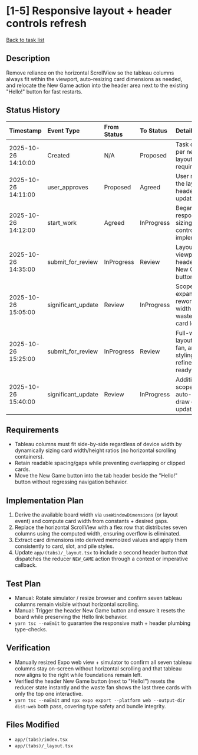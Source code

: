 # [1-5] Responsive layout + header controls refresh

[Back to task list](../tasks.md)

## Description
Remove reliance on the horizontal ScrollView so the tableau columns always fit within the viewport, auto-resizing card dimensions as needed, and relocate the New Game action into the header area next to the existing "Hello!" button for fast restarts.

## Status History
| Timestamp | Event Type | From Status | To Status | Details | User |
| :-- | :-- | :-- | :-- | :-- | :-- |
| 2025-10-26 14:10:00 | Created | N/A | Proposed | Task defined per new layout/header requirements. | ai_agent |
| 2025-10-26 14:11:00 | user_approves | Proposed | Agreed | User requested the layout + header updates. | user |
| 2025-10-26 14:12:00 | start_work | Agreed | InProgress | Began responsive sizing + header control implementation. | ai_agent |
| 2025-10-26 14:35:00 | submit_for_review | InProgress | Review | Layout fills the viewport and header hosts New Game button. | ai_agent |
| 2025-10-26 15:05:00 | significant_update | Review | InProgress | Scope expanded to rework full-width layout, waste fan, and card legibility. | ai_agent |
| 2025-10-26 15:25:00 | submit_for_review | InProgress | Review | Full-width layout, waste fan, and card styling refinements ready. | ai_agent |
| 2025-10-26 15:40:00 | significant_update | Review | InProgress | Additional scope: pacing auto-complete, draw ordering, updated copy. | ai_agent |

## Requirements
- Tableau columns must fit side-by-side regardless of device width by dynamically sizing card width/height ratios (no horizontal scrolling containers).
- Retain readable spacing/gaps while preventing overlapping or clipped cards.
- Move the New Game button into the tab header beside the "Hello!" button without regressing navigation behavior.

## Implementation Plan
1. Derive the available board width via `useWindowDimensions` (or layout event) and compute card width from constants + desired gaps.
2. Replace the horizontal ScrollView with a flex row that distributes seven columns using the computed width, ensuring overflow is eliminated.
3. Extract card dimensions into derived memoized values and apply them consistently to card, slot, and pile styles.
4. Update `app/(tabs)/_layout.tsx` to include a second header button that dispatches the reducer `NEW_GAME` action through a context or imperative callback.

## Test Plan
- Manual: Rotate simulator / resize browser and confirm seven tableau columns remain visible without horizontal scrolling.
- Manual: Trigger the header New Game button and ensure it resets the board while preserving the Hello link behavior.
- `yarn tsc --noEmit` to guarantee the responsive math + header plumbing type-checks.

## Verification
- Manually resized Expo web view + simulator to confirm all seven tableau columns stay on-screen without horizontal scrolling and that tableau now aligns to the right while foundations remain left.
- Verified the header New Game button (next to "Hello!") resets the reducer state instantly and the waste fan shows the last three cards with only the top one interactive.
- `yarn tsc --noEmit` and `npx expo export --platform web --output-dir dist-web` both pass, covering type safety and bundle integrity.

## Files Modified
- `app/(tabs)/index.tsx`
- `app/(tabs)/_layout.tsx`
